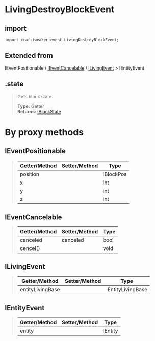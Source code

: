 # LivingDestroyBlockEvent

## import 
`import crafttweaker.event.LivingDestroyBlockEvent;`

## Extended from
IEventPositionable / [IEventCancelable](/CraftTweaker/Vanilla/Events/IEventCancelable.md) / [ILivingEvent](/CraftTweaker/Vanilla/Events/ILivingEvent.md) > IEntityEvent

## .state
> Gets block state.
>
> **Type:** Getter  
> **Returns:** [IBlockState](/CraftTweaker/Vanilla/Blocks/IBlockState.md)

# By proxy methods

## IEventPositionable
> | Getter/Method   | Setter/Method     | Type                  |
> |-----------------|-------------------|-----------------------|
> | position        |                   | IBlockPos             |
> | x               |                   | int                   |
> | y               |                   | int                   |
> | z               |                   | int                   |

## IEventCancelable
> | Getter/Method   | Setter/Method     | Type                  |
> |-----------------|-------------------|-----------------------|
> | canceled        | canceled          | bool                  |
> | cencel()        |                   | void                  |

## ILivingEvent
> | Getter/Method   | Setter/Method     | Type                  |
> |-----------------|-------------------|-----------------------|
> | entityLivingBase|                   | IEntityLivingBase     |

## IEntityEvent
> | Getter/Method   | Setter/Method     | Type                  |
> |-----------------|-------------------|-----------------------|
> | entity          |                   | IEntity               |